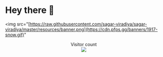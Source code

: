 # Hey there :wave:

<img src="[https://raw.githubusercontent.com/sagar-viradiya/sagar-viradiya/master/resources/banner.png](https://cdn.pfps.gg/banners/1917-snow.gif)"

<p align="center"> 
  Visitor count<br>
  <img src="https://profile-counter.glitch.me/henridevv/count.svg" />
</p>
